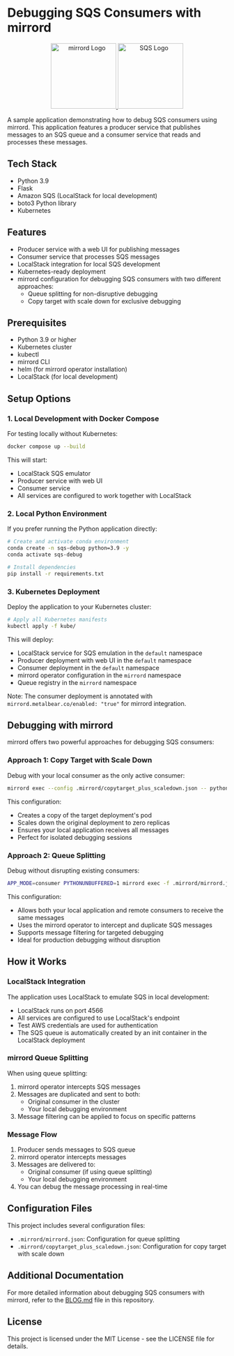 # Debugging SQS Consumers with mirrord

<div align="center">
  <a href="https://mirrord.dev">
    <img src="images/mirrord.svg" width="150" alt="mirrord Logo"/>
  </a>
  <a href="https://aws.amazon.com/sqs/">
    <img src="images/sqs.png" width="150" alt="SQS Logo"/>
  </a>
</div>

A sample application demonstrating how to debug SQS consumers using mirrord. This application features a producer service that publishes messages to an SQS queue and a consumer service that reads and processes these messages.

## Tech Stack

- Python 3.9
- Flask
- Amazon SQS (LocalStack for local development)
- boto3 Python library
- Kubernetes

## Features

- Producer service with a web UI for publishing messages
- Consumer service that processes SQS messages
- LocalStack integration for local SQS development
- Kubernetes-ready deployment
- mirrord configuration for debugging SQS consumers with two different approaches:
  - Queue splitting for non-disruptive debugging
  - Copy target with scale down for exclusive debugging

## Prerequisites

- Python 3.9 or higher
- Kubernetes cluster
- kubectl
- mirrord CLI
- helm (for mirrord operator installation)
- LocalStack (for local development)

## Setup Options

### 1. Local Development with Docker Compose

For testing locally without Kubernetes:

```bash
docker compose up --build
```

This will start:
- LocalStack SQS emulator
- Producer service with web UI
- Consumer service
- All services are configured to work together with LocalStack

### 2. Local Python Environment

If you prefer running the Python application directly:

```bash
# Create and activate conda environment
conda create -n sqs-debug python=3.9 -y
conda activate sqs-debug

# Install dependencies
pip install -r requirements.txt
```

### 3. Kubernetes Deployment

Deploy the application to your Kubernetes cluster:

```bash
# Apply all Kubernetes manifests
kubectl apply -f kube/
```

This will deploy:
- LocalStack service for SQS emulation in the `default` namespace
- Producer deployment with web UI in the `default` namespace
- Consumer deployment in the `default` namespace
- mirrord operator configuration in the `mirrord` namespace
- Queue registry in the `mirrord` namespace

Note: The consumer deployment is annotated with `mirrord.metalbear.co/enabled: "true"` for mirrord integration.

## Debugging with mirrord

mirrord offers two powerful approaches for debugging SQS consumers:

### Approach 1: Copy Target with Scale Down

Debug with your local consumer as the only active consumer:

```bash
mirrord exec --config .mirrord/copytarget_plus_scaledown.json -- python app.py
```

This configuration:
- Creates a copy of the target deployment's pod
- Scales down the original deployment to zero replicas
- Ensures your local application receives all messages
- Perfect for isolated debugging sessions

### Approach 2: Queue Splitting

Debug without disrupting existing consumers:

```bash
APP_MODE=consumer PYTHONUNBUFFERED=1 mirrord exec -f .mirrord/mirrord.json -- python app.py
```

This configuration:
- Allows both your local application and remote consumers to receive the same messages
- Uses the mirrord operator to intercept and duplicate SQS messages
- Supports message filtering for targeted debugging
- Ideal for production debugging without disruption

## How it Works

### LocalStack Integration

The application uses LocalStack to emulate SQS in local development:
- LocalStack runs on port 4566
- All services are configured to use LocalStack's endpoint
- Test AWS credentials are used for authentication
- The SQS queue is automatically created by an init container in the LocalStack deployment

### mirrord Queue Splitting

When using queue splitting:
1. mirrord operator intercepts SQS messages
2. Messages are duplicated and sent to both:
   - Original consumer in the cluster
   - Your local debugging environment
3. Message filtering can be applied to focus on specific patterns

### Message Flow

1. Producer sends messages to SQS queue
2. mirrord operator intercepts messages
3. Messages are delivered to:
   - Original consumer (if using queue splitting)
   - Your local debugging environment
4. You can debug the message processing in real-time

## Configuration Files

This project includes several configuration files:

- `.mirrord/mirrord.json`: Configuration for queue splitting
- `.mirrord/copytarget_plus_scaledown.json`: Configuration for copy target with scale down


## Additional Documentation

For more detailed information about debugging SQS consumers with mirrord, refer to the [BLOG.md](BLOG.md) file in this repository.

## License

This project is licensed under the MIT License - see the LICENSE file for details.
